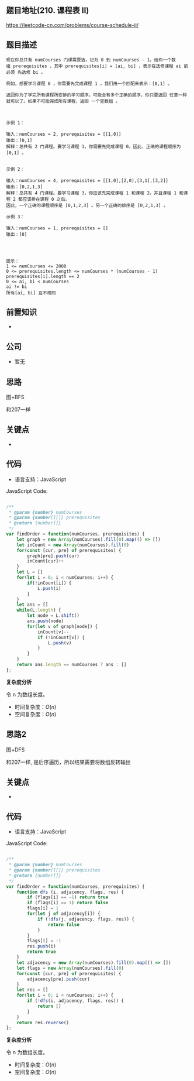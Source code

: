 
## 题目地址(210. 课程表 II)

https://leetcode-cn.com/problems/course-schedule-ii/

## 题目描述

```
现在你总共有 numCourses 门课需要选，记为 0 到 numCourses - 1。给你一个数组 prerequisites ，其中 prerequisites[i] = [ai, bi] ，表示在选修课程 ai 前 必须 先选修 bi 。

例如，想要学习课程 0 ，你需要先完成课程 1 ，我们用一个匹配来表示：[0,1] 。

返回你为了学完所有课程所安排的学习顺序。可能会有多个正确的顺序，你只要返回 任意一种 就可以了。如果不可能完成所有课程，返回 一个空数组 。

 

示例 1：

输入：numCourses = 2, prerequisites = [[1,0]]
输出：[0,1]
解释：总共有 2 门课程。要学习课程 1，你需要先完成课程 0。因此，正确的课程顺序为 [0,1] 。


示例 2：

输入：numCourses = 4, prerequisites = [[1,0],[2,0],[3,1],[3,2]]
输出：[0,2,1,3]
解释：总共有 4 门课程。要学习课程 3，你应该先完成课程 1 和课程 2。并且课程 1 和课程 2 都应该排在课程 0 之后。
因此，一个正确的课程顺序是 [0,1,2,3] 。另一个正确的排序是 [0,2,1,3] 。

示例 3：

输入：numCourses = 1, prerequisites = []
输出：[0]


 

提示：
1 <= numCourses <= 2000
0 <= prerequisites.length <= numCourses * (numCourses - 1)
prerequisites[i].length == 2
0 <= ai, bi < numCourses
ai != bi
所有[ai, bi] 互不相同
```

## 前置知识

- 

## 公司

- 暂无

## 思路

图+BFS

和207一样

## 关键点

-  

## 代码

- 语言支持：JavaScript

JavaScript Code:

```javascript

/**
 * @param {number} numCourses
 * @param {number[][]} prerequisites
 * @return {number[]}
 */
var findOrder = function(numCourses, prerequisites) {
    let graph = new Array(numCourses).fill(0).map(() => [])
    let inCount = new Array(numCourses).fill(0)
    for(const [cur, pre] of prerequisites) {
        graph[pre].push(cur)
        inCount[cur]++
    }
    let L = []
    for(let i = 0; i < numCourses; i++) {
        if(!inCount[i]) {
            L.push(i)
        }
    }
    let ans = []
    while(L.length) {
        let node = L.shift()
        ans.push(node)
        for(let v of graph[node]) {
            inCount[v]--
            if (!inCount[v]) {
                L.push(v)
            }
        }
    }
    return ans.length == numCourses ? ans : []
};

```


**复杂度分析**

令 n 为数组长度。

- 时间复杂度：$O(n)$
- 空间复杂度：$O(n)$


## 思路2

图+DFS

和207一样, 是后序遍历，所以结果需要将数组反转输出

## 关键点

-  

## 代码

- 语言支持：JavaScript

JavaScript Code:

```javascript

/**
 * @param {number} numCourses
 * @param {number[][]} prerequisites
 * @return {number[]}
 */
var findOrder = function(numCourses, prerequisites) {
    function dfs (i, adjacency, flags, res) {
        if (flags[i] == -1) return true
        if (flags[i] == 1) return false
        flags[i] = 1
        for(let j of adjacency[i]) {
            if (!dfs(j, adjacency, flags, res)) {
                return false
            }
        }
        flags[i] = -1
        res.push(i)
        return true
    }
    let adjacency = new Array(numCourses).fill(0).map(() => [])
    let flags = new Array(numCourses).fill(0)
    for(const [cur, pre] of prerequisites) {
        adjacency[pre].push(cur)
    }
    let res = []
    for(let i = 0; i < numCourses; i++) {
        if (!dfs(i, adjacency, flags, res)) {
            return []
        }
    }
    return res.reverse()
};

```


**复杂度分析**

令 n 为数组长度。

- 时间复杂度：$O(n)$
- 空间复杂度：$O(n)$


